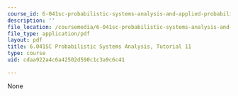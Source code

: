 ```yaml
---
course_id: 6-041sc-probabilistic-systems-analysis-and-applied-probability-fall-2013
description: ''
file_location: /coursemedia/6-041sc-probabilistic-systems-analysis-and-applied-probability-fall-2013/cdaa922a4c6a42502d590c1c3a9c6c41_MIT6_041SCF13_tut11.pdf
file_type: application/pdf
layout: pdf
title: 6.041SC Probabilistic Systems Analysis, Tutorial 11
type: course
uid: cdaa922a4c6a42502d590c1c3a9c6c41

---
```

None